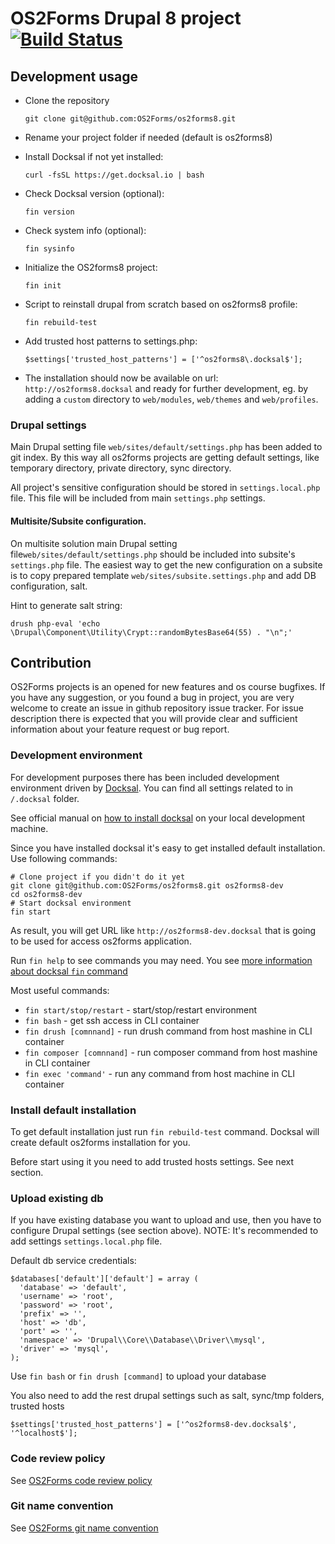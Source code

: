 # OS2Forms Drupal 8 project [![Build Status](https://travis-ci.org/OS2Forms/os2forms8.svg?branch=master)](https://travis-ci.org/OS2Forms/os2forms8)

## Development usage

* Clone the repository

    ```
    git clone git@github.com:OS2Forms/os2forms8.git
    ```
* Rename your project folder if needed (default is os2forms8)

* Install Docksal if not yet installed:

    ```
    curl -fsSL https://get.docksal.io | bash
    ```
* Check Docksal version (optional): 

    ```
    fin version
    ```
* Check system info (optional):

    ```
    fin sysinfo
    ```
* Initialize the OS2forms8 project:

    ```
    fin init
    ```
* Script to reinstall drupal from scratch based on os2forms8 profile:

    ```
    fin rebuild-test
    ```
* Add trusted host patterns to settings.php:

    ```
    $settings['trusted_host_patterns'] = ['^os2forms8\.docksal$'];
    ```
    
* The installation should now be available on url: `http://os2forms8.docksal` and ready for further development, 
eg. by adding a `custom` directory to `web/modules`, `web/themes` and `web/profiles`.

### Drupal settings

Main Drupal setting file `web/sites/default/settings.php` has been added to git index.
By this way all os2forms projects are getting default settings, like temporary
directory, private directory, sync directory.

All project's sensitive configuration should be stored in `settings.local.php`
file. This file will be included from main `settings.php` settings.

#### Multisite/Subsite configuration.

On multisite solution main Drupal setting file`web/sites/default/settings.php`
should be included into subsite's `settings.php` file. The easiest way to get
the new configuration on a subsite is to copy prepared template
`web/sites/subsite.settings.php` and add DB configuration, salt.

Hint to generate salt string:
```
drush php-eval 'echo \Drupal\Component\Utility\Crypt::randomBytesBase64(55) . "\n";'
```

## Contribution

OS2Forms projects is an opened for new features and os course bugfixes.
If you have any suggestion, or you found a bug in project, you are very welcome
to create an issue in github repository issue tracker.
For issue description there is expected that you will provide clear and
sufficient information about your feature request or bug report.

### Development environment

For development purposes there has been included development environment driven
by [Docksal](https://docksal.io/). You can find all settings related to in
`/.docksal` folder.

See official manual on [how to install docksal](https://docksal.io/installation) on your local
development machine.

Since you have installed docksal it's easy to get installed default installation.
Use following commands:
```
# Clone project if you didn't do it yet
git clone git@github.com:OS2Forms/os2forms8.git os2forms8-dev
cd os2forms8-dev
# Start docksal environment
fin start
```
As result, you will get URL like `http://os2forms8-dev.docksal` that is going to
 be used for access os2forms application.

Run `fin help` to see commands you may need. You see [more information about docksal `fin` command](https://docs.docksal.io/fin/fin/)

Most useful commands:
- `fin start/stop/restart` - start/stop/restart environment
- `fin bash` - get ssh access in CLI container
- `fin drush [comnnand]` - run drush command from host mashine in CLI container
- `fin composer [comnnand]` - run composer command from host mashine in CLI container
- `fin exec 'command'` - run any command from host machine in CLI container

### Install default installation

To get default installation just run `fin rebuild-test` command. Docksal will
create default os2forms installation for you.

Before start using it you need to add trusted hosts settings. See next section.

### Upload existing db
If you have existing database you want to upload and use, then you have to
configure Drupal settings (see section above). NOTE: It's recommended to add
settings `settings.local.php` file.

Default db service credentials:

```
$databases['default']['default'] = array (
  'database' => 'default',
  'username' => 'root',
  'password' => 'root',
  'prefix' => '',
  'host' => 'db',
  'port' => '',
  'namespace' => 'Drupal\\Core\\Database\\Driver\\mysql',
  'driver' => 'mysql',
);
```

Use `fin bash` or `fin drush [command]` to upload your database

You also need to add the rest drupal settings such as salt, sync/tmp folders,
trusted hosts
```
$settings['trusted_host_patterns'] = ['^os2forms8-dev.docksal$', '^localhost$'];
```

### Code review policy
See [OS2Forms code review policy](https://github.com/OS2Forms/docs#code-review)

### Git name convention
See [OS2Forms git name convention](https://github.com/OS2Forms/docs#git-guideline)

